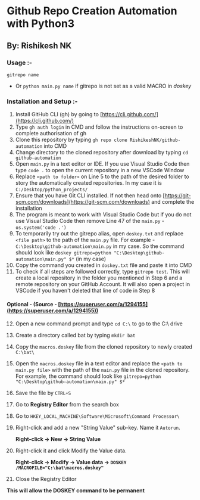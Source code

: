 # Github Repo Creation Automation with Python3

## By: Rishikesh NK

### Usage :-

`gitrepo name`

- Or `python main.py name` if gitrepo is not set as a valid MACRO in _doskey_

### Installation and Setup :-

1. Install GitHub CLI (gh) by going to [https://cli.github.com/](https://cli.github.com/)
2. Type `gh auth login` in CMD and follow the instructions on-screen to complete authorisation of gh
3. Clone this repository by typing `gh repo clone RishikeshNK/github-automation` into CMD
4. Change directory to the cloned repository after download by typing `cd github-automation`
5. Open `main.py` in a text editor or IDE. If you use Visual Studio Code then type `code .` to open the current repository in a new VSCode Window
6. Replace `<path to folder>` on Line 5 to the path of the desired folder to story the automatically created repositories. In my case it is `C:/Desktop/python_projects/`
7. Ensure that you have Git CLI installed. If not then head onto [https://git-scm.com/downloads](https://git-scm.com/downloads) and complete the installation
8. The program is meant to work with Visual Studio Code but if you do not use Visual Studio Code then remove Line 47 of the `main.py` -
   `os.system('code .')`
9. To temporarily try out the gitrepo alias, open `doskey.txt` and replace `<file path>` to the path of the `main.py` file. For example - `C:\Desktop\github-automation\main.py` in my case. So the command should look like
   `doskey gitrepo=python "C:\Desktop\github-automation\main.py" $*` (in my case)
10. Copy the command you created in `doskey.txt` file and paste it into CMD
11. To check if all steps are followed correctly, type `gitrepo test`. This will create a local repository in the folder you mentioned in Step 6 and a remote repository on your GitHub Account. It will also open a project in VSCode if you haven't deleted that line of code in Step 8

#### Optional - (Source - [https://superuser.com/a/1294155](https://superuser.com/a/1294155))

12. Open a new command prompt and type `cd C:\` to go to the C:\ drive
13. Create a directory called bat by typing ```mkdir bat```
14. Copy the ```macros.doskey``` file from the cloned repository to newly created ```C:\bat\```
15. Open the ```macros.doskey``` file in a text editor and replace the ```<path to main.py file>``` with the path of the ```main.py``` file in the cloned repository. For example, the command should look like ```gitrepo=python "C:\Desktop\github-automation\main.py" $*```
16. Save the file by ```CTRL+S```
17. Go to **Registry Editor** from the search box
18. Go to ```HKEY_LOCAL_MACHINE\Software\Microsoft\Command Processor\```
19. Right-click and add a new "String Value" sub-key. Name it ```Autorun```. 

      **Right-click -> New -> String Value**
20. Right-click it and click Modify the Value data.

      **Right-click -> Modify -> Value data -> ```DOSKEY /MACROFILE="C:\bat\macros.doskey"```**
21. Close the Registry Editor

**This will allow the DOSKEY command to be permanent**
